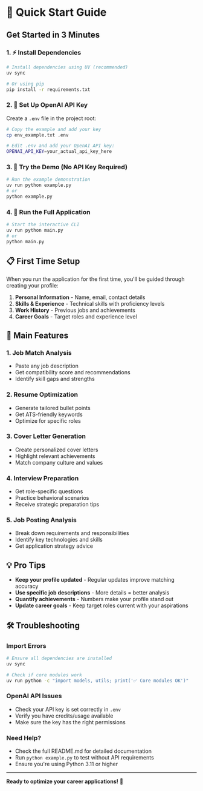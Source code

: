 # 🚀 Quick Start Guide

## Get Started in 3 Minutes

### 1. ⚡ Install Dependencies
```bash
# Install dependencies using UV (recommended)
uv sync

# Or using pip
pip install -r requirements.txt
```

### 2. 🔑 Set Up OpenAI API Key
Create a `.env` file in the project root:
```bash
# Copy the example and add your key
cp env_example.txt .env

# Edit .env and add your OpenAI API key:
OPENAI_API_KEY=your_actual_api_key_here
```

### 3. 🎯 Try the Demo (No API Key Required)
```bash
# Run the example demonstration
uv run python example.py
# or
python example.py
```

### 4. 🚀 Run the Full Application
```bash
# Start the interactive CLI
uv run python main.py
# or  
python main.py
```

## 📋 First Time Setup

When you run the application for the first time, you'll be guided through creating your profile:

1. **Personal Information** - Name, email, contact details
2. **Skills & Experience** - Technical skills with proficiency levels
3. **Work History** - Previous jobs and achievements
4. **Career Goals** - Target roles and experience level

## 🎯 Main Features

### 1. **Job Match Analysis**
- Paste any job description
- Get compatibility score and recommendations
- Identify skill gaps and strengths

### 2. **Resume Optimization**
- Generate tailored bullet points
- Get ATS-friendly keywords
- Optimize for specific roles

### 3. **Cover Letter Generation**
- Create personalized cover letters
- Highlight relevant achievements
- Match company culture and values

### 4. **Interview Preparation**
- Get role-specific questions
- Practice behavioral scenarios
- Receive strategic preparation tips

### 5. **Job Posting Analysis**
- Break down requirements and responsibilities
- Identify key technologies and skills
- Get application strategy advice

## 💡 Pro Tips

- **Keep your profile updated** - Regular updates improve matching accuracy
- **Use specific job descriptions** - More details = better analysis
- **Quantify achievements** - Numbers make your profile stand out
- **Update career goals** - Keep target roles current with your aspirations

## 🛠️ Troubleshooting

### Import Errors
```bash
# Ensure all dependencies are installed
uv sync

# Check if core modules work
uv run python -c "import models, utils; print('✅ Core modules OK')"
```

### OpenAI API Issues
- Check your API key is set correctly in `.env`
- Verify you have credits/usage available
- Make sure the key has the right permissions

### Need Help?
- Check the full README.md for detailed documentation
- Run `python example.py` to test without API requirements
- Ensure you're using Python 3.11 or higher

---

**Ready to optimize your career applications!** 🎯 